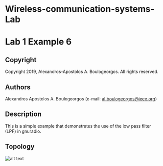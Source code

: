 # Wireless-communication-systems-Lab
# Lab 1 Example 6

## Copyright
Copyright 2019, Alexandros-Apostolos A. Boulogeorgos. All rights reserved.

## Authors
Alexandros Apostolos A. Boulogeorgos (e-mail: al.boulogeorgos@ieee.org)

## Description  
This is a simple example that demonstrates the use of the low pass filter (LPF) in gnuradio. 

## Topology
![alt text](https://github.com/aboulogeorgos/Wireless-communication-systems-Lab/blob/master/Lab1/example6/example6.grc.png?raw=true)
